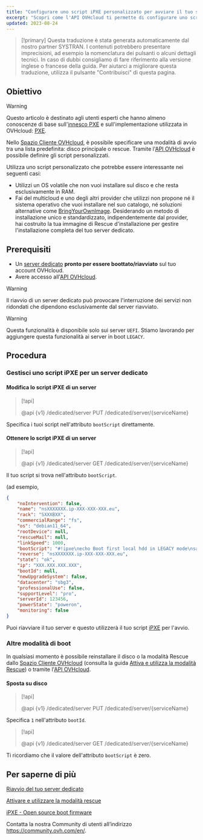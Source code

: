 ```yaml
---
title: "Configurare uno script iPXE personalizzato per avviare il tuo server tramite l'API OVHcloud"
excerpt: "Scopri come l'API OVHcloud ti permette di configurare uno script di innesco personalizzato PXE per boot il tuo server"
updated: 2023-08-24
---
```


> [!primary]
> Questa traduzione è stata generata automaticamente dal nostro partner SYSTRAN. I contenuti potrebbero presentare imprecisioni, ad esempio la nomenclatura dei pulsanti o alcuni dettagli tecnici. In caso di dubbi consigliamo di fare riferimento alla versione inglese o francese della guida. Per aiutarci a migliorare questa traduzione, utilizza il pulsante "Contribuisci" di questa pagina.
>

## Obiettivo

> [!warning]
>
> Questo articolo è destinato agli utenti esperti che hanno almeno conoscenze di base sull'[innesco PXE](https://en.wikipedia.org/wiki/Preboot_Execution_Environment) e sull'implementazione utilizzata in OVHcloud: [PXE](https://ipxe.org/).
>

Nello [Spazio Cliente OVHcloud](https://www.ovh.com/auth/?action=gotomanager&from=https://www.ovh.it/&ovhSubsidiary=it), è possibile specificare una modalità di avvio tra una lista predefinita: disco principale o rescue.
Tramite l'[API OVHcloud](https://api.ovh.com/) è possibile definire gli script personalizzati.

Utilizza uno script personalizzato che potrebbe essere interessante nei seguenti casi:

- Utilizzi un OS volatile che non vuoi installare sul disco e che resta esclusivamente in RAM.
- Fai del multicloud e uno degli altri provider che utilizzi non propone né il sistema operativo che vuoi installare nel suo catalogo, né soluzioni alternative come [BringYourOwnImage](/pages/bare_metal_cloud/dedicated_servers/bring-your-own-image). Desiderando un metodo di installazione unico e standardizzato, indipendentemente dal provider, hai costruito la tua immagine di Rescue d'installazione per gestire l'installazione completa del tuo server dedicato.

## Prerequisiti

- Un [server dedicato](https://www.ovhcloud.com/it/bare-metal/) **pronto per essere boottato/riavviato** sul tuo account OVHcloud.
- Avere accesso all'[API OVHcloud](https://api.ovh.com/).

> [!warning]
>
> Il riavvio di un server dedicato può provocare l'interruzione dei servizi non ridondati che dipendono esclusivamente dal server riavviato.
>

> [!warning]
>
> Questa funzionalità è disponibile solo sui server `UEFI`. Stiamo lavorando per aggiungere questa funzionalità ai server in boot `LEGACY`.
>

## Procedura

### Gestisci uno script iPXE per un server dedicato <a name="manageIpxeScript"></a>

#### Modifica lo script iPXE di un server <a name="changeIpxeScript"></a>

> [!api]
>
> @api {v1} /dedicated/server PUT /dedicated/server/{serviceName}
>

Specifica i tuoi script nell'attributo `bootScript` direttamente.

#### Ottenere lo script iPXE di un server <a name="getIpxeScript"></a>

> [!api]
>
> @api {v1} /dedicated/server GET /dedicated/server/{serviceName}
>

Il tuo script si trova nell'attributo `bootScript`.

(ad esempio,

```json
{
    "noIntervention": false,
    "name": "nsXXXXXXX.ip-XXX-XXX-XXX.eu",
    "rack": "SXXXBXX",
    "commercialRange": "fs",
    "os": "debian11_64",
    "rootDevice": null,
    "rescueMail": null,
    "linkSpeed": 1000,
    "bootScript": "#!ipxe\necho Boot first local hdd in LEGACY mode\nsanboot --no-describe --drive 0x80\nexit 1\n",
    "reverse": "nsXXXXXXX.ip-XXX-XXX-XXX.eu",
    "state": "ok",
    "ip": "XXX.XXX.XXX.XXX",
    "bootId": null,
    "newUpgradeSystem": false,
    "datacenter": "sbg3",
    "professionalUse": false,
    "supportLevel": "pro",
    "serverId": 123456,
    "powerState": "poweron",
    "monitoring": false
}
```

Puoi riavviare il tuo server e questo utilizzerà il tuo script [iPXE](https://ipxe.org/) per l'avvio.

### Altre modalità di boot <a name="leaveIpxeScript"></a>

In qualsiasi momento è possibile reinstallare il disco o la modalità Rescue dallo [Spazio Cliente OVHcloud](https://www.ovh.com/auth/?action=gotomanager&from=https://www.ovh.it/&ovhSubsidiary=it) (consulta la guida [Attiva e utilizza la modalità Rescue](/pages/bare_metal_cloud/dedicated_servers/rescue_mode)) o tramite l'[API OVHcloud](https://api.ovh.com/).

#### Sposta su disco <a name="switchToDisk"></a>

> [!api]
>
> @api {v1} /dedicated/server PUT /dedicated/server/{serviceName}
>

Specifica `1` nell'attributo `bootId`.

> [!api]
>
> @api {v1} /dedicated/server GET /dedicated/server/{serviceName}
>

Ti ricordiamo che il valore dell'attributo `bootScript` è zero.

## Per saperne di più <a name="gofurther"></a>

[Riavvio del tuo server dedicato](/pages/bare_metal_cloud/dedicated_servers/getting-started-with-dedicated-server#reboot)

[Attivare e utilizzare la modalità rescue](/pages/bare_metal_cloud/dedicated_servers/rescue_mode)

[iPXE - Open source boot firmware](https://ipxe.org/)

Contatta la nostra Community di utenti all’indirizzo <https://community.ovh.com/en/>.
